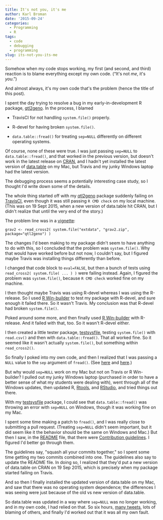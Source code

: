 ```yaml
---
title: It's not you, it's me
author: Karl Broman
date: '2015-09-24'
categories:
  - Programming
  - R
tags:
  - code
  - debugging
  - programming
slug: its-not-you-its-me
---
```


Somehow when my code stops working, my first (and second, and third) reaction is to blame everything except my own code. (&ldquo;It's not _me_, it's _you_.&rdquo;)

And almost always, it's my own code that's the problem (hence the title of this post).

I spent the day trying to resolve a bug in my early-in-development R package, [qtl2geno](https://github.com/kbroman/qtl2geno). In the process, I blamed

  * TravisCI for not handling `system.file()` properly.

  * R-devel for having broken `system.file()`.

  * `data.table::fread()` for treating `sep=NULL` differently on different operating systems.

Of course, none of these were true. I was just passing `sep=NULL` to `data.table::fread()`, and that worked in the previous version, but doesn't work in the latest release on [CRAN](https://cran.r-project.org), and I hadn't yet installed the latest version of [data.table](https://github.com/Rdatatable/data.table) on my Mac, but Travis and my junky Windows laptop had the latest version.

The debugging process seems a potentially interesting case study, so I thought I'd write down some of the details.

<!-- more -->

The whole thing started off with my [qtl2geno](https://github.com/kbroman/qtl2geno) package suddenly failing on [TravisCI](http://travis-ci.org), even though it was still passing `R CMD check` on my local machine. (This was on 19 Sept 2015, when a new version of data.table hit CRAN, but I didn't realize that until the very end of the story.)

The problem line was in a [vignette](https://github.com/kbroman/qtl2geno/blob/master/vignettes/user_guide.Rmd):

````
grav2 <- read_cross2( system.file("extdata", "grav2.zip", package="qtl2geno") )
````

The changes I'd been making to my package didn't seem to have anything to do with this, so I concluded that the problem was `system.file()`. Why that would have worked before but not now, I couldn't say, but I figured maybe Travis was installing things differently than before.

I changed that code block to `eval=FALSE`, but then a bunch of tests using `read_cross2( system.file( ... ) )` were failing instead. Again, I figured the problem was `system.file()`, because `R CMD check` worked fine on my machine.

I then thought maybe Travis was using R-devel whereas I was using the R-release. So I used [R Win-builder](http://win-builder.r-project.org/) to test my package with R-devel, and sure enough it failed there. So it wasn't Travis. My conclusion was that R-devel had broken `system.file()`.

Poked around some more, and then finally used [R Win-builder](http://win-builder.r-project.org/) with R-release. And it failed with that, too. So it wasn't R-devel either.

I then created a little tester package, [testsysfile](https://github.com/kbroman/testsysfile), testing `system.file()` with `read.csv()` and then with `data.table::fread()`. That all worked fine. So it seemed like it wasn't actually `system.file()`, but something within `read_cross2()`.

So finally I poked into my own code, and then I realized that I was passing a `NULL` value to the `sep` argument of `fread()`. (See [here](https://github.com/kbroman/qtl2geno/blob/master/R/read_cross2.R#L99-L100) and [here](https://github.com/kbroman/qtl2geno/blob/master/R/read_cross2.R#L474-L485).)

But why would `sep=NULL` work on my Mac but not on Travis or R Win-builder? I pulled out my junky Windows laptop (purchased in order to have a better sense of what my students were dealing with), went through all of the Windows updates, then updated R, [Rtools](https://cran.r-project.org/bin/windows/Rtools/), and [RStudio](http://rstudio.com), and tried things out there.

With my [testsysfile](https://github.com/kbroman/testsysfile) package, I could see that `data.table::fread()` was throwing an error with `sep=NULL` on Windows, though it was working fine on my Mac.

I spent some time making a patch to `fread()`, and I was really close to submitting a pull request. (Treating `sep=NULL` didn't seem important, but it did seem like it the behavior should be the same on Windows and Mac.) But then I saw, in the [README](https://github.com/Rdatatable/data.table/blob/master/README.md) file, that there were [Contribution guidelines](https://github.com/Rdatatable/data.table/blob/master/Contributing.md). I figured I'd better go through them.

The guidelines say, "squash all your commits together," so I spent some time getting my two commits combined into one. The guidelines also say to update the README file. In doing so, I realized that they'd put a new version of data.table on CRAN on 19 Sep 2015, which is precisely when my package started failing on Travis.

And so then I finally installed the updated version of data.table on my Mac, and saw that there was no operating system dependence; the differences I was seeing were just because of the old vs new version of data.table.

So data.table was updated in a way where `sep=NULL` was no longer working, and in my own code, I had relied on that. So six hours, [many tweets](https://twitter.com/kwbroman/status/647125510686920705), lots of blaming of others, and finally I'd worked out that it was all my own fault.
